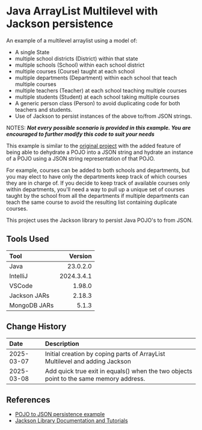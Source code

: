 # Java ArrayList Multilevel with Jackson persistence

An example of a multilevel arraylist using a model of:

* A single State
* multiple school districts (District) within that state
* multiple schools (School) within each school district
* multiple courses (Course) taught at each school
* multiple departments (Department) within each school that teach multiple courses
* multiple teachers (Teacher) at each school teaching multiple courses
* multiple students (Student) at each school taking multiple courses
* A generic person class (Person) to avoid duplicating code for both teachers and students.
* Use of Jackson to persist instances of the above to/from JSON strings.

NOTES:
<em><b>Not every possible scenario is provided in this example.
You are encouraged to further modify this code to suit your needs</b></em>

This example is similar to the [original project](https://github.com/fmorriso/Java-ArrayList-Multilevel)
with the added feature of being able to dehydrate a POJO into a JSON string and hydrate an instance of a POJO using
a JSON string representation of that POJO.

For example, courses can be added to both schools and departments, but you
may elect to have only the departments keep track of which courses they are
in charge of. If you decide to keep track of available courses only within departments,
you'll need a way to pull up a unique set of courses taught by the school from all the departments
if multiple departments can teach the same course to avoid the resulting list
containing duplicate courses.

This project uses the Jackson library to persist Java POJO's to from JSON.

## Tools Used

| Tool         |    Version |
|:-------------|-----------:|
| Java         |   23.0.2.0 |
| IntelliJ     | 2024.3.4.1 |
| VSCode       |     1.98.0 |
| Jackson JARs |     2.18.3 |
| MongoDB JARs |      5.1.3 |

## Change History

| Date       | Description                                                                            |
|:-----------|:---------------------------------------------------------------------------------------|
| 2025-03-07 | Initial creation by coping parts of ArrayList Multilevel and adding Jackson            |
| 2025-03-08 | Add quick true exit in equals() when the two objects point to the same memory address. |

## References

* [POJO to JSON persistence example](https://github.com/fmorriso/json-simple-example)
* [Jackson Library Documentation and Tutorials](https://github.com/FasterXML/jackson-docs)

